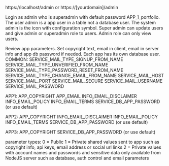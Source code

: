 https://localhost/admin or https://[yourdomain]/admin

Login as admin who is superadmin with default password APP_1_portfolio. 
The user admin is a app user in a table not a database user.
The system admin is the icon with configuration symbol.
Super admin can update users and give admin or superadmin role to users.
Admin role can only view users.

Review app parameters.
Set copyright text, email in client, email in server info and app db password if needed.
Each app has its own database user.
COMMON:
SERVICE_MAIL_TYPE_SIGNUP_FROM_NAME
SERVICE_MAIL_TYPE_UNVERIFIED_FROM_NAME
SERVICE_MAIL_TYPE_PASSWORD_RESET_FROM_NAME
SERVICE_MAIL_TYPE_CHANGE_EMAIL_FROM_NAME
SERVICE_MAIL_HOST
SERVICE_MAIL_PORT
SERVICE_MAIL_SECURE
SERVICE_MAIL_USERNAME
SERVICE_MAIL_PASSWORD

APP1:
APP_COPYRIGHT
APP_EMAIL
INFO_EMAIL_DISCLAIMER
INFO_EMAIL_POLICY
INFO_EMAIL_TERMS
SERVICE_DB_APP_PASSWORD (or use default)

APP2:
APP_COPYRIGHT
INFO_EMAIL_DISCLAIMER
INFO_EMAIL_POLICY
INFO_EMAIL_TERMS
SERVICE_DB_APP_PASSWORD (or use default)

APP3:
APP_COPYRIGHT
SERVICE_DB_APP_PASSWORD (or use default)

parameter types:
0 = Public
1 = Private shared values sent to app 
    such as copyright info, api keys, email address or social url links
2 = Private values with account names and passwords and sensitive data only available 
    from NodeJS server such as database, auth control and email parameters